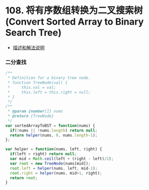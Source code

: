 # 108. 将有序数组转换为二叉搜索树(Convert Sorted Array to Binary Search Tree)

* [描述和解法说明](https://www.yuque.com/tokido/xquvcp/ls1fmt)
  
### 二分查找
```js
/**
 * Definition for a binary tree node.
 * function TreeNode(val) {
 *     this.val = val;
 *     this.left = this.right = null;
 * }
 */
/**
 * @param {number[]} nums
 * @return {TreeNode}
 */
var sortedArrayToBST = function(nums) {
  if(!nums || !nums.length) return null;
  return helper(nums, 0, nums.length-1);
};

var helper = function(nums, left, right) {
  if(left > right) return null;
  var mid = Math.ceil(left + (right - left)/2);
  var root = new TreeNode(nums[mid]);
  root.left = helper(nums, left, mid-1);
  root.right = helper(nums, mid+1, right);
  return root;
}
```
